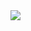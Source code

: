 
<a href="https://github.com/nsanirudh">
  <img align="left" src="https://github-readme-stats.vercel.app/api?username=nsanirudh&&show_icons=true&title_color=ffffff&icon_color=ffffff&text_color=ffffff&bg_color=0F2027" />
</a>
